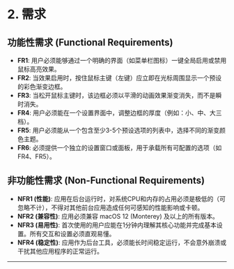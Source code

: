 # 2. 需求

## 功能性需求 (Functional Requirements)
* **FR1**: 用户必须能够通过一个明确的界面（如菜单栏图标）一键全局启用或禁用鼠标高亮效果。
* **FR2**: 当效果启用时，按住鼠标主键（左键）应立即在光标周围显示一个预设的彩色渐变边框。
* **FR3**: 当松开鼠标主键时，该边框必须以平滑的动画效果渐变消失，而不是瞬时消失。
* **FR4**: 用户必须能在一个设置界面中，调整边框的厚度（例如：小、中、大三档）。
* **FR5**: 用户必须能从一个包含至少3-5个预设选项的列表中，选择不同的渐变颜色主题。
* **FR6**: 必须提供一个独立的设置窗口或面板，用于承载所有可配置的选项（如FR4、FR5）。

## 非功能性需求 (Non-Functional Requirements)
* **NFR1 (性能)**: 应用在后台运行时，对系统CPU和内存的占用必须是极低的（可忽略不计），不得对其他前台应用造成任何可感知的性能影响或卡顿。
* **NFR2 (兼容性)**: 应用必须兼容 macOS 12 (Monterey) 及以上的所有版本。
* **NFR3 (易用性)**: 首次使用的用户应能在1分钟内理解其核心功能并完成基本设置。所有交互和设置必须直观易懂。
* **NFR4 (稳定性)**: 应用作为后台工具，必须能长时间稳定运行，不会意外崩溃或干扰其他应用程序的正常运行。

---
